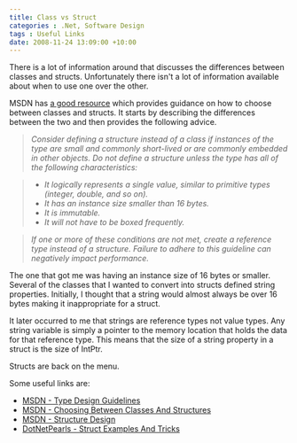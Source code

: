 ```yaml
---
title: Class vs Struct
categories : .Net, Software Design
tags : Useful Links
date: 2008-11-24 13:09:00 +10:00
---
```


There is a lot of information around that discusses the differences between classes and structs. Unfortunately there isn't a lot of information available about when to use one over the other. 

MSDN has [a good resource][0] which provides guidance on how to choose between classes and structs. It starts by describing the differences between the two and then provides the following advice. 

> _Consider defining a structure instead of a class if instances of the type are small and commonly short-lived or are commonly embedded in other objects._
> _Do not define a structure unless the type has all of the following characteristics:_

> * _It logically represents a single value, similar to primitive types (integer, double, and so on)._
> * _It has an instance size smaller than 16 bytes._
> * _It is immutable._
> * _It will not have to be boxed frequently._

> _If one or more of these conditions are not met, create a reference type instead of a structure. Failure to adhere to this guideline can negatively impact performance._

The one that got me was having an instance size of 16 bytes or smaller. Several of the classes that I wanted to convert into structs defined string properties. Initially, I thought that a string would almost always be over 16 bytes making it inappropriate for a struct. 

It later occurred to me that strings are reference types not value types. Any string variable is simply a pointer to the memory location that holds the data for that reference type. This means that the size of a string property in a struct is the size of IntPtr. 

Structs are back on the menu. 

Some useful links are: 

* [MSDN - Type Design Guidelines][1]
* [MSDN - Choosing Between Classes And Structures][0]
* [MSDN - Structure Design][2]
* [DotNetPearls - Struct Examples And Tricks][3]

[0]: http://msdn.microsoft.com/en-us/library/ms229017.aspx
[1]: http://msdn.microsoft.com/en-us/library/ms229036.aspx
[2]: http://msdn.microsoft.com/en-us/library/ms229031.aspx
[3]: http://dotnetperls.com/Content/Struct-Examples.aspx